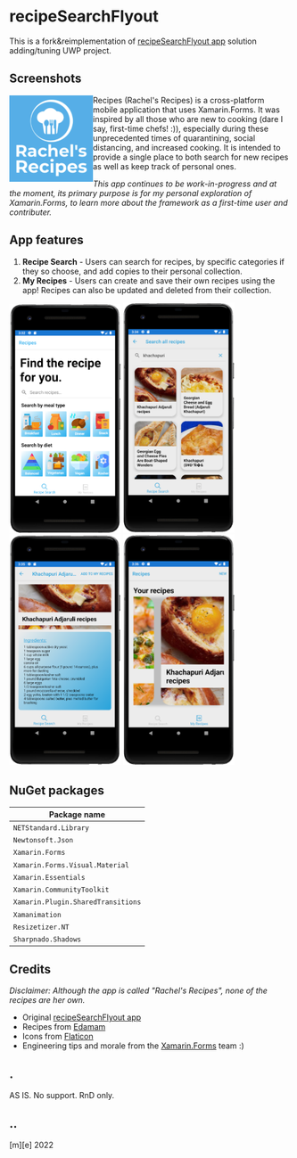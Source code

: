 # recipeSearchFlyout

This is a fork&reimplementation of [recipeSearchFlyout app](https://github.com/rachelkang/recipeSearchFlyout/) solution adding/tuning UWP project.

## Screenshots

<img src="Images/app_logo.png" align="left" width="150">

Recipes (Rachel's Recipes) is a cross-platform mobile application that uses Xamarin.Forms. 
It was inspired by all those who are new to cooking (dare I say, first-time chefs! :)), 
especially during these unprecedented times of quarantining, social distancing, and increased cooking. 
It is intended to provide a single place to both search for new recipes as well 
as keep track of personal ones.

_This app continues to be work-in-progress and at the moment, its primary purpose is for my personal exploration of Xamarin.Forms, to learn more about the framework as a first-time user and contributer._

## App features

1. **Recipe Search** - Users can search for recipes, by specific categories if they so choose, and add copies to their personal collection.
2. **My Recipes** - Users can create and save their own recipes using the app! Recipes can also be updated and deleted from their collection.

<p float="left">
  <img src="Images/screen_starting.png" width="200">
  <img src="Images/screen_search_recipes.png" width="200">
  <img src="Images/screen_recipe_detail.png" width="200">
  <img src="Images/screen_recipes_carousel.png" width="200">
</p>

## NuGet packages

|Package name|
|--------------------------------------------------------|
|`NETStandard.Library`|
|`Newtonsoft.Json` |
|`Xamarin.Forms`|
|`Xamarin.Forms.Visual.Material`|
|`Xamarin.Essentials`|
|`Xamarin.CommunityToolkit`|
|`Xamarin.Plugin.SharedTransitions`|
|`Xamanimation`|
|`Resizetizer.NT`|
|`Sharpnado.Shadows`|

## Credits
_Disclaimer: Although the app is called "Rachel's Recipes", none of the recipes are her own._
* Original [recipeSearchFlyout app](https://github.com/rachelkang/recipeSearchFlyout/)
* Recipes from [Edamam](https://developer.edamam.com/) 
* Icons from [Flaticon](https://www.flaticon.com/)
* Engineering tips and morale from the [Xamarin.Forms](https://github.com/xamarin/Xamarin.Forms) team :)


## .

AS IS. No support. RnD only. 
 
## ..

[m][e] 2022
